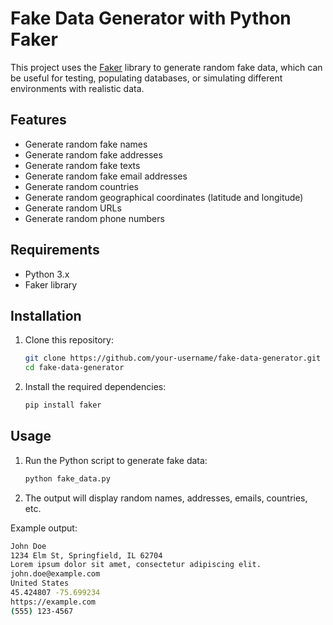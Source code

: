 # Fake Data Generator with Python Faker

This project uses the [Faker](https://faker.readthedocs.io/) library to generate random fake data, which can be useful for testing, populating databases, or simulating different environments with realistic data.

## Features

- Generate random fake names
- Generate random fake addresses
- Generate random fake texts
- Generate random fake email addresses
- Generate random countries
- Generate random geographical coordinates (latitude and longitude)
- Generate random URLs
- Generate random phone numbers

## Requirements

- Python 3.x
- Faker library

## Installation

1. Clone this repository:
    ```bash
    git clone https://github.com/your-username/fake-data-generator.git
    cd fake-data-generator
    ```

2. Install the required dependencies:
    ```bash
    pip install faker
    ```

## Usage

1. Run the Python script to generate fake data:
    ```bash
    python fake_data.py
    ```

2. The output will display random names, addresses, emails, countries, etc.

Example output:
```bash
John Doe
1234 Elm St, Springfield, IL 62704
Lorem ipsum dolor sit amet, consectetur adipiscing elit.
john.doe@example.com
United States
45.424807 -75.699234
https://example.com
(555) 123-4567
